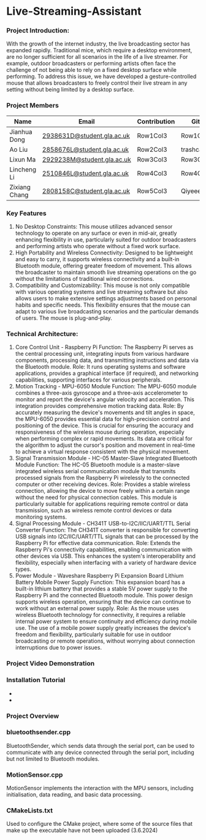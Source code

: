 # Live-Streaming-Assistant

### Project Introduction:
With the growth of the internet industry, the live broadcasting sector has expanded rapidly. Traditional mice, which require a desktop environment, are no longer sufficient for all scenarios in the life of a live streamer. For example, outdoor broadcasters or performing artists often face the challenge of not being able to rely on a fixed desktop surface while performing. To address this issue, we have developed a gesture-controlled mouse that allows broadcasters to freely control their live stream in any setting without being limited by a desktop surface.

### Project Members
| Name | Email | Contribution | GitHub |
|----------|----------|----------|----------|
| Jianhua Dong |2938631D@student.gla.ac.uk | Row1Col3 | Row1Col4 |
| Ao Liu | 2858676L@student.gla.ac.uk | Row2Col3 | trashcanbomb |
| Lixun Ma | 2929238M@student.gla.ac.uk | Row3Col3 | Row3Col4 |
| Lincheng Li | 2510846L@student.gla.ac.uk | Row4Col3 | Row4Col4 |
| Zixiang Chang | 2808158C@student.gla.ac.uk | Row5Col3 | Qiyeeeee |  [叶 柒]   ([URL](https://github.com/Qiyeeeee))  


### Key Features
1. No Desktop Constraints: This mouse utilizes advanced sensor technology to operate on any surface or even in mid-air, greatly enhancing flexibility in use, particularly suited for outdoor broadcasters and performing artists who operate without a fixed work surface.
2. High Portability and Wireless Connectivity: Designed to be lightweight and easy to carry, it supports wireless connectivity and a built-in Bluetooth module, offering greater freedom of movement. This allows the broadcaster to maintain smooth live streaming operations on the go without the limitations of traditional wired connections.
3. Compatibility and Customizability: This mouse is not only compatible with various operating systems and live streaming software but also allows users to make extensive settings adjustments based on personal habits and specific needs. This flexibility ensures that the mouse can adapt to various live broadcasting scenarios and the particular demands of users. The mouse is plug-and-play.

### Technical Architecture:
1. Core Control Unit - Raspberry Pi
Function: The Raspberry Pi serves as the central processing unit, integrating inputs from various hardware components, processing data, and transmitting instructions and data via the Bluetooth module.
Role: It runs operating systems and software applications, provides a graphical interface (if required), and networking capabilities, supporting interfaces for various peripherals.
2. Motion Tracking - MPU-6050 Module
Function: The MPU-6050 module combines a three-axis gyroscope and a three-axis accelerometer to monitor and report the device's angular velocity and acceleration. This integration provides comprehensive motion tracking data.
Role: By accurately measuring the device's movements and tilt angles in space, the MPU-6050 provides essential data for high-precision control and positioning of the device. This is crucial for ensuring the accuracy and responsiveness of the wireless mouse during operation, especially when performing complex or rapid movements. Its data are critical for the algorithm to adjust the cursor's position and movement in real-time to achieve a virtual response consistent with the physical movement.
3. Signal Transmission Module - HC-05 Master-Slave Integrated Bluetooth Module
Function: The HC-05 Bluetooth module is a master-slave integrated wireless serial communication module that transmits processed signals from the Raspberry Pi wirelessly to the connected computer or other receiving devices.
Role: Provides a stable wireless connection, allowing the device to move freely within a certain range without the need for physical connection cables. This module is particularly suitable for applications requiring remote control or data transmission, such as wireless remote control devices or data monitoring systems.
4. Signal Processing Module - CH341T USB-to-I2C/IIC/UART/TTL Serial Converter
Function: The CH341T converter is responsible for converting USB signals into I2C/IIC/UART/TTL signals that can be processed by the Raspberry Pi for effective data communication.
Role: Extends the Raspberry Pi's connectivity capabilities, enabling communication with other devices via USB. This enhances the system's interoperability and flexibility, especially when interfacing with a variety of hardware device types.
5. Power Module - Waveshare Raspberry Pi Expansion Board Lithium Battery Mobile Power Supply
Function: This expansion board has a built-in lithium battery that provides a stable 5V power supply to the Raspberry Pi and the connected Bluetooth module. This power design supports wireless operation, ensuring that the device can continue to work without an external power supply.
Role: As the mouse uses wireless Bluetooth technology for connectivity, it requires a reliable internal power system to ensure continuity and efficiency during mobile use. The use of a mobile power supply greatly increases the device's freedom and flexibility, particularly suitable for use in outdoor broadcasting or remote operations, without worrying about connection interruptions due to power issues.
### Project Video Demonstration
### Installation Tutorial
-
-
### Project Overview


### bluetoothsender.cpp
BluetoothSender, which sends data through the serial port, can be used to communicate with any device connected through the serial port, including but not limited to Bluetooth modules.

### MotionSensor.cpp
MotionSensor implements the interaction with the MPU sensors, including initialisation, data reading, and basic data processing.

### CMakeLists.txt
Used to configure the CMake project, where some of the source files that make up the executable have not been uploaded (3.6.2024)
